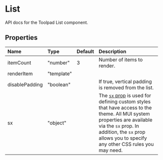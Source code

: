 <!-- This file has been auto-generated using `yarn docs:build:api`. -->

# List

<p class="description">API docs for the Toolpad List component.</p>

## Properties

| Name                                          | Type                                      | Default                             | Description                                                                                                                                                                                                                                                                          |
| :-------------------------------------------- | :---------------------------------------- | :---------------------------------- | :----------------------------------------------------------------------------------------------------------------------------------------------------------------------------------------------------------------------------------------------------------------------------------- |
| <span class="prop-name">itemCount</span>      | <span class="prop-type">"number"</span>   | <span class="prop-default">3</span> | Number of items to render.                                                                                                                                                                                                                                                           |
| <span class="prop-name">renderItem</span>     | <span class="prop-type">"template"</span> |                                     |                                                                                                                                                                                                                                                                                      |
| <span class="prop-name">disablePadding</span> | <span class="prop-type">"boolean"</span>  |                                     | If true, vertical padding is removed from the list.                                                                                                                                                                                                                                  |
| <span class="prop-name">sx</span>             | <span class="prop-type">"object"</span>   |                                     | The [`sx` prop](https://mui.com/system/getting-started/the-sx-prop/) is used for defining custom styles that have access to the theme. All MUI system properties are available via the `sx` prop. In addition, the `sx` prop allows you to specify any other CSS rules you may need. |
